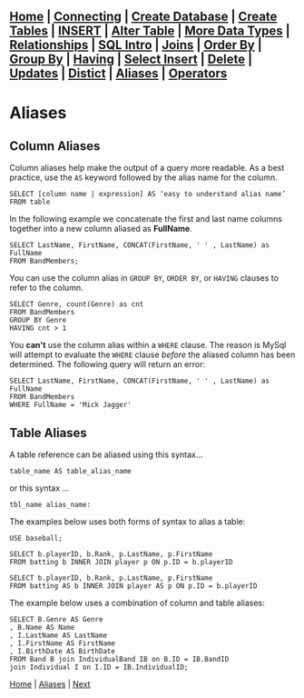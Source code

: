 [Home](/) | [Connecting](/2-connecting/) | [Create Database](/3-create-database/) | [Create Tables](/4-create-table/) | [INSERT](/5-insert/) | [Alter Table](/6-alter-table/) | [More Data Types](/7-more-data-types/) | [Relationships](/8-relationships/) | [SQL Intro](/9-sql-intro/) | [Joins](/10-joins/) | [Order By](/11-order-by/) | [Group By](/12-group-by/) | [Having](/13-having/)  | [Select Insert](/14-selectinsert/) | [Delete](/15-delete/) | [Updates](/16-updates/) | [Distict](/17-distinct/) | [Aliases](/18-aliases/) | [Operators](/19-operators/)
---

# Aliases

## Column Aliases

Column aliases help make the output of a query more readable.  As a best practice, use the `AS` keyword followed by the alias name for the column.  

```
SELECT [column name | expression] AS ‘easy to understand alias name’ FROM table
```

In the following example we concatenate the first and last name columns together into a new column aliased as **FullName**.

```
SELECT LastName, FirstName, CONCAT(FirstName, ' ' , LastName) as FullName
FROM BandMembers;
```

You can use the column alias in `GROUP BY`, `ORDER BY`, or `HAVING` clauses to refer to the column.

```
SELECT Genre, count(Genre) as cnt
FROM BandMembers
GROUP BY Genre
HAVING cnt > 1
```

You **can't** use the column alias within a `WHERE` clause.  The reason is MySql will attempt to evaluate the `WHERE` clause _before_ the aliased column has been determined.  The following query will return an error:

```
SELECT LastName, FirstName, CONCAT(FirstName, ' ' , LastName) as FullName
FROM BandMembers
WHERE FullName = 'Mick Jagger'
```

## Table Aliases

A table reference can be aliased using this syntax...

```
table_name AS table_alias_name
```
or this syntax ...

```
tbl_name alias_name:
```

The examples below uses both forms of syntax to alias a table:

```
USE baseball;

SELECT b.playerID, b.Rank, p.LastName, p.FirstName  
FROM batting b INNER JOIN player p ON p.ID = b.playerID

SELECT b.playerID, b.Rank, p.LastName, p.FirstName  
FROM batting AS b INNER JOIN player AS p ON p.ID = b.playerID
```

The example below uses a combination of column and table aliases:

```
SELECT B.Genre AS Genre
, B.Name AS Name
, I.LastName AS LastName
, I.FirstName AS FirstName
, I.BirthDate AS BirthDate
FROM Band B join IndividualBand IB on B.ID = IB.BandID
join Individual I on I.ID = IB.IndividualID;
```

[Home](/)  |  [Aliases](/18-aliases/)  |  [Next](/18-aliases/1)
